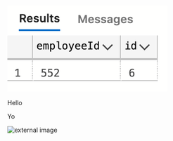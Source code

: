 ![A](./img1.png)

<some-component>
  <p>Hello</p>
</some-component>

Yo

![external image](https://d193qjyckdxivp.cloudfront.net/medium-covers/573d1b97120426ef0078aa92/fcb820e4-36e3-4741-a3de-6994c46a66cc.jpg)

